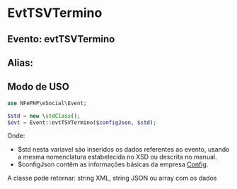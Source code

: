 # EvtTSVTermino

## Evento: evtTSVTermino

## Alias: 


## Modo de USO

```php
use NFePHP\eSocial\Event;

$std = new \stdClass();
$evt = Event::evtTSVTermino($configJson, $std);
```

Onde:
- $std nesta variavel são inseridos os dados referentes ao evento, usando a mesma nomenclatura estabelecida no XSD ou descrita no manual.
- $configJson contêm as informações básicas da empresa [Config](Config.md).

A classe pode retornar: string XML, string JSON ou array com os dados
